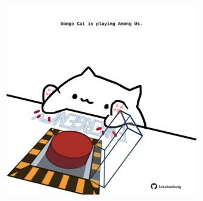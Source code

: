 <!-- built at 18/09/2023, 06:00:41 UTC -->
<p align="center">
  <img width="500" height="500" src="./ReadmeImage.svg">
</p>
